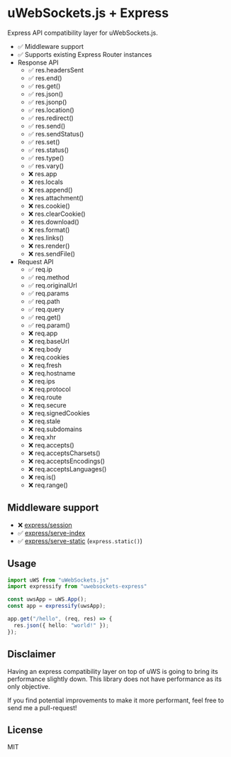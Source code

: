 # uWebSockets.js + Express

Express API compatibility layer for uWebSockets.js.

- ✅ Middleware support
- ✅ Supports existing Express Router instances
- Response API
  - ✅ res.headersSent
  - ✅ res.end()
  - ✅ res.get()
  - ✅ res.json()
  - ✅ res.jsonp()
  - ✅ res.location()
  - ✅ res.redirect()
  - ✅ res.send()
  - ✅ res.sendStatus()
  - ✅ res.set()
  - ✅ res.status()
  - ✅ res.type()
  - ✅ res.vary()
  - ❌ res.app
  - ❌ res.locals
  - ❌ res.append()
  - ❌ res.attachment()
  - ❌ res.cookie()
  - ❌ res.clearCookie()
  - ❌ res.download()
  - ❌ res.format()
  - ❌ res.links()
  - ❌ res.render()
  - ❌ res.sendFile()
- Request API
  - ✅ req.ip
  - ✅ req.method
  - ✅ req.originalUrl
  - ✅ req.params
  - ✅ req.path
  - ✅ req.query
  - ✅ req.get()
  - ✅ req.param()
  - ❌ req.app
  - ❌ req.baseUrl
  - ❌ req.body
  - ❌ req.cookies
  - ❌ req.fresh
  - ❌ req.hostname
  - ❌ req.ips
  - ❌ req.protocol
  - ❌ req.route
  - ❌ req.secure
  - ❌ req.signedCookies
  - ❌ req.stale
  - ❌ req.subdomains
  - ❌ req.xhr
  - ❌ req.accepts()
  - ❌ req.acceptsCharsets()
  - ❌ req.acceptsEncodings()
  - ❌ req.acceptsLanguages()
  - ❌ req.is()
  - ❌ req.range()

## Middleware support
- ❌ [express/session](https://github.com/expressjs/session)
- ✅ [express/serve-index](https://github.com/expressjs/serve-index)
- ✅ [express/serve-static](https://github.com/expressjs/serve-static) (`express.static()`)

## Usage

```typescript
import uWS from "uWebSockets.js"
import expressify from "uwebsockets-express"

const uwsApp = uWS.App();
const app = expressify(uwsApp);

app.get("/hello", (req, res) => {
  res.json({ hello: "world!" });
});
```

## Disclaimer

Having an express compatibility layer on top of uWS is going to bring its performance slightly down. This library does not have performance as its only objective.

If you find potential improvements to make it more performant, feel free to send me a pull-request!

## License

MIT
